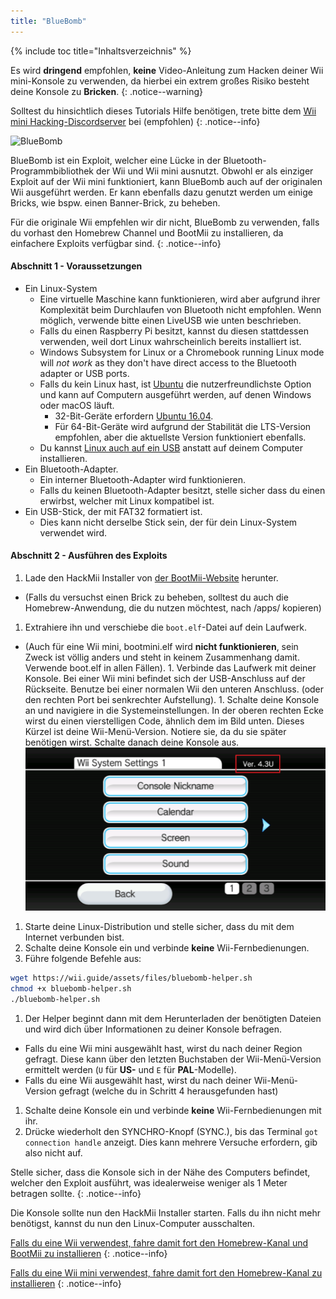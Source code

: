 ```yaml
---
title: "BlueBomb"
---
```


{% include toc title="Inhaltsverzeichnis" %}

Es wird **dringend** empfohlen, **keine** Video-Anleitung zum Hacken deiner Wii mini-Konsole zu verwenden, da hierbei ein extrem großes Risiko besteht deine Konsole zu **Bricken**.
{: .notice--warning}

Solltest du hinsichtlich dieses Tutorials Hilfe benötigen, trete bitte dem [Wii mini Hacking-Discordserver](https://discord.gg/6ryxnkS) bei (empfohlen)
{: .notice--info}

![BlueBomb](/images/bluebomb.png)

BlueBomb ist ein Exploit, welcher eine Lücke in der Bluetooth-Programmbibliothek der Wii und Wii mini ausnutzt. Obwohl er als einziger Exploit auf der Wii mini funktioniert, kann BlueBomb auch auf der originalen Wii ausgeführt werden. Er kann ebenfalls dazu genutzt werden um einige Bricks, wie bspw. einen Banner-Brick, zu beheben.

Für die originale Wii empfehlen wir dir nicht, BlueBomb zu verwenden, falls du vorhast den Homebrew Channel und BootMii zu installieren, da einfachere Exploits verfügbar sind.
{: .notice--info}

#### Abschnitt 1 - Voraussetzungen
- Ein Linux-System
  - Eine virtuelle Maschine kann funktionieren, wird aber aufgrund ihrer Komplexität beim Durchlaufen von Bluetooth nicht empfohlen. Wenn möglich, verwende bitte einen LiveUSB wie unten beschrieben.
  - Falls du einen Raspberry Pi besitzt, kannst du diesen stattdessen verwenden, weil dort Linux wahrscheinlich bereits installiert ist.
  - Windows Subsystem for Linux or a Chromebook running Linux mode will *not work* as they don't have direct access to the Bluetooth adapter or USB ports.
  - Falls du kein Linux hast, ist [Ubuntu](https://ubuntu.com/download/desktop) die nutzerfreundlichste Option und kann auf Computern ausgeführt werden, auf denen Windows oder macOS läuft.
    - 32-Bit-Geräte erfordern [Ubuntu 16.04](http://releases.ubuntu.com/16.04/).
    - Für 64-Bit-Geräte wird aufgrund der Stabilität die LTS-Version empfohlen, aber die aktuellste Version funktioniert ebenfalls.
  - Du kannst [Linux auch auf ein USB](https://ubuntu.com/tutorials/tutorial-create-a-usb-stick-on-windows#1-overview) anstatt auf deinem Computer installieren.
- Ein Bluetooth-Adapter.
  - Ein interner Bluetooth-Adapter wird funktionieren.
  - Falls du keinen Bluetooth-Adapter besitzt, stelle sicher dass du einen erwirbst, welcher mit Linux kompatibel ist.
- Ein USB-Stick, der mit FAT32 formatiert ist.
  - Dies kann nicht derselbe Stick sein, der für dein Linux-System verwendet wird.

#### Abschnitt 2 - Ausführen des Exploits
1. Lade den HackMii Installer von [der BootMii-Website](https://bootmii.org/download/) herunter.
- (Falls du versuchst einen Brick zu beheben, solltest du auch die Homebrew-Anwendung, die du nutzen möchtest, nach /apps/ kopieren)
1. Extrahiere ihn und verschiebe die `boot.elf`-Datei auf dein Laufwerk.
- (Auch für eine Wii mini, bootmini.elf wird **nicht funktionieren**, sein Zweck ist völlig anders und steht in keinem Zusammenhang damit. Verwende boot.elf in allen Fällen). 1. Verbinde das Laufwerk mit deiner Konsole. Bei einer Wii mini befindet sich der USB-Anschluss auf der Rückseite. Benutze bei einer normalen Wii den unteren Anschluss. (oder den rechten Port bei senkrechter Aufstellung). 1. Schalte deine Konsole an und navigiere in die Systemeinstellungen. In der oberen rechten Ecke wirst du einen vierstelligen Code, ähnlich dem im Bild unten. Dieses Kürzel ist deine Wii-Menü-Version. Notiere sie, da du sie später benötigen wirst. Schalte danach deine Konsole aus. ![SystemMenuVersion](/images/Wii/SystemMenuVersion.png)
1. Starte deine Linux-Distribution und stelle sicher, dass du mit dem Internet verbunden bist.
1. Schalte deine Konsole ein und verbinde **keine** Wii-Fernbedienungen.
1. Führe folgende Befehle aus:
```bash
wget https://wii.guide/assets/files/bluebomb-helper.sh
chmod +x bluebomb-helper.sh
./bluebomb-helper.sh
```
1. Der Helper beginnt dann mit dem Herunterladen der benötigten Dateien und wird dich über Informationen zu deiner Konsole befragen.
  - Falls du eine Wii mini ausgewählt hast, wirst du nach deiner Region gefragt. Diese kann über den letzten Buchstaben der Wii-Menü-Version ermittelt werden (`U` für **US-** und `E` für **PAL**-Modelle).
  - Falls du eine Wii ausgewählt hast, wirst du nach deiner Wii-Menü-Version gefragt (welche du in Schritt 4 herausgefunden hast)
1. Schalte deine Konsole ein und verbinde **keine** Wii-Fernbedienungen mit ihr.
1. Drücke wiederholt den SYNCHRO-Knopf (SYNC.), bis das Terminal `got connection handle` anzeigt. Dies kann mehrere Versuche erfordern, gib also nicht auf.

Stelle sicher, dass die Konsole sich in der Nähe des Computers befindet, welcher den Exploit ausführt, was idealerweise weniger als 1 Meter betragen sollte.
{: .notice--info}

Die Konsole sollte nun den HackMii Installer starten. Falls du ihn nicht mehr benötigst, kannst du nun den Linux-Computer ausschalten.

[Falls du eine Wii verwendest, fahre damit fort den Homebrew-Kanal und BootMii zu installieren](hbc)
{: .notice--info}

[Falls du eine Wii mini verwendest, fahre damit fort den Homebrew-Kanal zu installieren](hbc-mini)
{: .notice--info}
